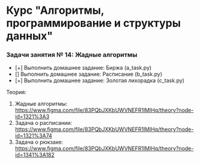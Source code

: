 # Курс "Алгоритмы, программирование и структуры данных"

### Задачи занятия № 14: Жадные алгоритмы

- [+] Выполнить домашнее задание: Биржа (а_task.py)
- [] Выполнить домашнее задание: Расписание (b_task.py)
- [+] Выполнить домашнее задание: Золотая лихорадка (c_task.py)

Теория: 
1. Жадные алгоритмы: https://www.figma.com/file/83PQbJXKbUWVNEFR1lMlHq/theory?node-id=1321%3A3
2. Задача о расписании: https://www.figma.com/file/83PQbJXKbUWVNEFR1lMlHq/theory?node-id=1321%3A74
3. Задача о рюкзаке: https://www.figma.com/file/83PQbJXKbUWVNEFR1lMlHq/theory?node-id=1341%3A182